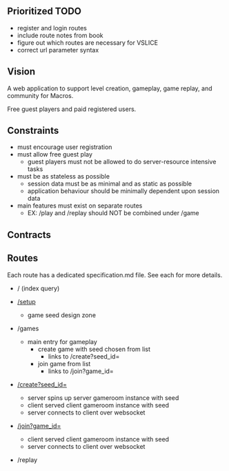 ## Prioritized TODO

- register and login routes
- include route notes from book
- figure out which routes are necessary for VSLICE
- correct url parameter syntax

## Vision

A web application to support level creation, gameplay, game replay, and community for Macros.

Free guest players and paid registered users.

## Constraints

- must encourage user registration
- must allow free guest play
    - guest players must not be allowed to do server-resource intensive tasks
- must be as stateless as possible
    - session data must be as minimal and as static as possible
    - application behaviour should be minimally dependent upon session data
- main features must exist on separate routes
    - EX: /play and /replay should NOT be combined under /game

## Contracts

## Routes

Each route has a dedicated specification.md file.  See each for more details.

- /  (index query)

- [/setup](setup.md)
    - game seed design zone

- /games
    - main entry for gameplay
        - create game with seed chosen from list
            - links to /create?seed_id=<seed>
        - join game from list
            - links to /join?game_id=<game>

- [/create?seed_id=<seed>](gameroom.md)
    - server spins up server gameroom instance with seed
    - client served client gameroom instance with seed
    - server connects to client over websocket

- [/join?game_id=<game>](gameroom.md)
    - client served client gameroom instance with seed
    - server connects to client over websocket

- /replay
